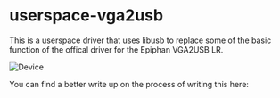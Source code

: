 userspace-vga2usb
===

This is a userspace driver that uses libusb to replace some of the basic function of the offical driver for the Epiphan VGA2USB LR.

![Device](https://blog.benjojo.co.uk/asset/HxOiDPsE83)

You can find a better write up on the process of writing this here: 